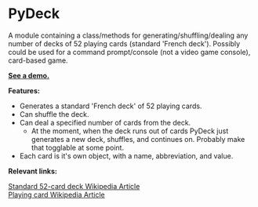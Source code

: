 PyDeck
=============================

A module containing a class/methods for generating/shuffling/dealing any number of decks of 52 playing cards (standard 'French deck'). Possibly could be used for a command prompt/console (not a video game console), card-based game.

**[See a demo.](http://repl.it/MVy)**

**Features:**

- Generates a standard 'French deck' of 52 playing cards.
- Can shuffle the deck.
- Can deal a specified number of cards from the deck.
    - At the moment, when the deck runs out of cards PyDeck just generates a new deck, shuffles, and continues on. Probably make that togglable at some point.
- Each card is it's own object, with a name, abbreviation, and value.

**Relevant links:**  

[Standard 52-card deck Wikipedia Article](http://en.wikipedia.org/wiki/Standard_52-card_deck)  
[Playing card Wikipedia Article](http://en.wikipedia.org/wiki/Playing_card)  
